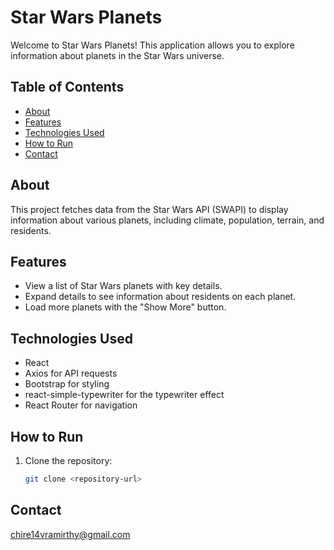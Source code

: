 # Star Wars Planets

Welcome to Star Wars Planets! This application allows you to explore information about planets in the Star Wars universe.

## Table of Contents
- [About](#about)
- [Features](#features)
- [Technologies Used](#technologies-used)
- [How to Run](#how-to-run)
- [Contact](#contact)

## About

This project fetches data from the Star Wars API (SWAPI) to display information about various planets, including climate, population, terrain, and residents.

## Features

- View a list of Star Wars planets with key details.
- Expand details to see information about residents on each planet.
- Load more planets with the "Show More" button.

## Technologies Used

- React
- Axios for API requests
- Bootstrap for styling
- react-simple-typewriter for the typewriter effect
- React Router for navigation

## How to Run

1. Clone the repository:

   ```bash
   git clone <repository-url>

## Contact

chire14vramirthy@gmail.com
